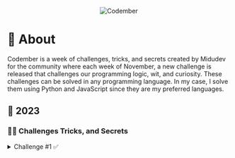 <div align="center">
  
![Codember](https://pbs.twimg.com/card_img/1719536720725819392/TnEDxndB?format=jpg&name=small)

</div>

# 🚀 About
Codember is a week of challenges, tricks, and secrets created by Midudev for the community where each week of November, a new challenge is released that challenges our programming logic, wit, and curiosity. 
These challenges can be solved in any programming language. In my case, I solve them using Python and JavaScript since they are my preferred languages.

## 🎯 2023

### 🥷🏻 Challenges Tricks, and Secrets


<details>
<summary>Challenge #1 ✅</summary>


#### [The challenge statement.](https://github.com/fraineralex/codember/blob/main/challenge_01/challenge.md)


### 🪄 Tricks and Secrets

#### 1. who.png
- The answer is the last name of the founder and CEO of Vercel. This company is the creator of the most popular React framework ➡️ Next.js

#### 2. Special date
- Use the mail command in the terminal and open the email by its order number, for example: `mail 1` to get the details of the second secret.

#### 3. Konami codes 
- Just like in video games, there's a Konami code that grants special powers through a combination of keys. You can find the third secret using a popular combination: `Up, Up, Down, Down, Left, Right, Left, Right, B, A.`
